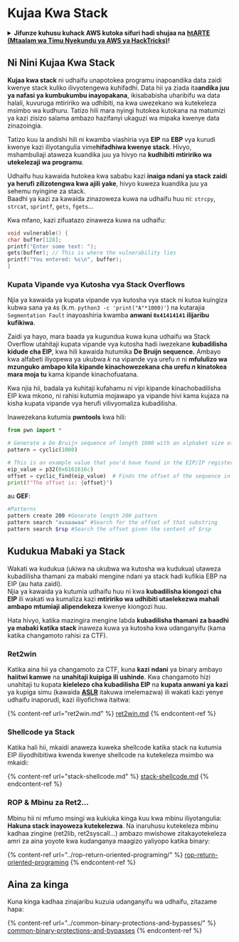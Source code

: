 # Kujaa Kwa Stack

<details>

<summary><strong>Jifunze kuhusu kuhack AWS kutoka sifuri hadi shujaa na</strong> <a href="https://training.hacktricks.xyz/courses/arte"><strong>htARTE (Mtaalam wa Timu Nyekundu ya AWS ya HackTricks)</strong></a><strong>!</strong></summary>

Njia nyingine za kusaidia HackTricks:

* Ikiwa unataka kuona **kampuni yako ikitangazwa kwenye HackTricks** au **kupakua HackTricks kwa PDF** Angalia [**MIPANGO YA KUJIUNGA**](https://github.com/sponsors/carlospolop)!
* Pata [**bidhaa rasmi za PEASS & HackTricks**](https://peass.creator-spring.com)
* Gundua [**Familia ya PEASS**](https://opensea.io/collection/the-peass-family), mkusanyiko wetu wa [**NFTs**](https://opensea.io/collection/the-peass-family) za kipekee
* **Jiunge na** 💬 [**Kikundi cha Discord**](https://discord.gg/hRep4RUj7f) au [**kikundi cha telegram**](https://t.me/peass) au **tufuate** kwenye **Twitter** 🐦 [**@hacktricks\_live**](https://twitter.com/hacktricks\_live)**.**
* **Shiriki mbinu zako za kuhack kwa kuwasilisha PRs kwa** [**HackTricks**](https://github.com/carlospolop/hacktricks) na [**HackTricks Cloud**](https://github.com/carlospolop/hacktricks-cloud) repos za github.

</details>

## Ni Nini Kujaa Kwa Stack

**Kujaa kwa stack** ni udhaifu unapotokea programu inapoandika data zaidi kwenye stack kuliko ilivyotengewa kuhifadhi. Data hii ya ziada ita**andika juu ya nafasi ya kumbukumbu inayopakana**, ikisababisha uharibifu wa data halali, kuvuruga mtiririko wa udhibiti, na kwa uwezekano wa kutekeleza msimbo wa kudhuru. Tatizo hili mara nyingi hutokea kutokana na matumizi ya kazi zisizo salama ambazo hazifanyi ukaguzi wa mipaka kwenye data zinazoingia.

Tatizo kuu la andishi hili ni kwamba viashiria vya **EIP** na **EBP** vya kurudi kwenye kazi iliyotangulia vime**hifadhiwa kwenye stack**. Hivyo, mshambuliaji ataweza kuandika juu ya hivyo na **kudhibiti mtiririko wa utekelezaji wa programu**.

Udhaifu huu kawaida hutokea kwa sababu kazi **inaiga ndani ya stack zaidi ya herufi zilizotengwa kwa ajili yake**, hivyo kuweza kuandika juu ya sehemu nyingine za stack.\
Baadhi ya kazi za kawaida zinazoweza kuwa na udhaifu huu ni: `strcpy`, `strcat`, `sprintf`, `gets`, `fgets`...

Kwa mfano, kazi zifuatazo zinaweza kuwa na udhaifu:
```c
void vulnerable() {
char buffer[128];
printf("Enter some text: ");
gets(buffer); // This is where the vulnerability lies
printf("You entered: %s\n", buffer);
}
```
### Kupata Vipande vya Kutosha vya Stack Overflows

Njia ya kawaida ya kupata vipande vya kutosha vya stack ni kutoa kuingiza kubwa sana ya `A`s (k.m. `python3 -c 'print("A"*1000)'`) na kutarajia `Segmentation Fault` inayoashiria kwamba **anwani `0x41414141` ilijaribu kufikiwa**.

Zaidi ya hayo, mara baada ya kugundua kuwa kuna udhaifu wa Stack Overflow utahitaji kupata vipande vya kutosha hadi iwezekane **kubadilisha kidude cha EIP**, kwa hili kawaida hutumika **De Bruijn sequence.** Ambayo kwa alfabeti iliyopewa ya ukubwa _k_ na vipande vya urefu _n_ ni **mfululizo wa mzunguko ambapo kila kipande kinachowezekana cha urefu **_**n**_** kinatokea mara moja tu** kama kipande kinachofuatana.

Kwa njia hii, badala ya kuhitaji kufahamu ni vipi kipande kinachobadilisha EIP kwa mkono, ni rahisi kutumia mojawapo ya vipande hivi kama kujaza na kisha kupata vipande vya herufi vilivyomaliza kubadilisha.

Inawezekana kutumia **pwntools** kwa hili:
```python
from pwn import *

# Generate a De Bruijn sequence of length 1000 with an alphabet size of 256 (byte values)
pattern = cyclic(1000)

# This is an example value that you'd have found in the EIP/IP register upon crash
eip_value = p32(0x6161616c)
offset = cyclic_find(eip_value)  # Finds the offset of the sequence in the De Bruijn pattern
print(f"The offset is: {offset}")
```
au **GEF**:
```bash
#Patterns
pattern create 200 #Generate length 200 pattern
pattern search "avaaawaa" #Search for the offset of that substring
pattern search $rsp #Search the offset given the content of $rsp
```
## Kudukua Mabaki ya Stack

Wakati wa kudukua (ukiwa na ukubwa wa kutosha wa kudukua) utaweza kubadilisha thamani za mabaki mengine ndani ya stack hadi kufikia EBP na EIP (au hata zaidi).\
Njia ya kawaida ya kutumia udhaifu huu ni kwa **kubadilisha kiongozi cha EIP** ili wakati wa kumaliza kazi **mtiririko wa udhibiti utaelekezwa mahali ambapo mtumiaji alipendekeza** kwenye kiongozi huu.

Hata hivyo, katika mazingira mengine labda **kubadilisha thamani za baadhi ya mabaki katika stack** inaweza kuwa ya kutosha kwa udanganyifu (kama katika changamoto rahisi za CTF).

### Ret2win

Katika aina hii ya changamoto za CTF, kuna **kazi** **ndani** ya binary ambayo **haiitwi kamwe** na **unahitaji kuipiga ili ushinde**. Kwa changamoto hizi unahitaji tu kupata **kielelezo cha kubadilisha EIP** na **kupata anwani ya kazi** ya kupiga simu (kawaida [**ASLR**](../common-binary-protections-and-bypasses/aslr/) itakuwa imelemazwa) ili wakati kazi yenye udhaifu inaporudi, kazi iliyofichwa itaitwa:

{% content-ref url="ret2win.md" %}
[ret2win.md](ret2win.md)
{% endcontent-ref %}

### Shellcode ya Stack

Katika hali hii, mkaidi anaweza kuweka shellcode katika stack na kutumia EIP iliyodhibitiwa kwenda kwenye shellcode na kutekeleza msimbo wa mkaidi:

{% content-ref url="stack-shellcode.md" %}
[stack-shellcode.md](stack-shellcode.md)
{% endcontent-ref %}

### ROP & Mbinu za Ret2...

Mbinu hii ni mfumo msingi wa kukiuka kinga kuu kwa mbinu iliyotangulia: **Hakuna stack inayoweza kutekelezwa**. Na inaruhusu kutekeleza mbinu kadhaa zingine (ret2lib, ret2syscall...) ambazo mwishowe zitakayotekeleza amri za aina yoyote kwa kudanganya maagizo yaliyopo katika binary:

{% content-ref url="../rop-return-oriented-programing/" %}
[rop-return-oriented-programing](../rop-return-oriented-programing/)
{% endcontent-ref %}

## Aina za kinga

Kuna kinga kadhaa zinajaribu kuzuia udanganyifu wa udhaifu, zitazame hapa:

{% content-ref url="../common-binary-protections-and-bypasses/" %}
[common-binary-protections-and-bypasses](../common-binary-protections-and-bypasses/)
{% endcontent-ref %}
